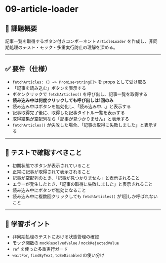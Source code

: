 # 09-article-loader

## 🎯 課題概要

記事一覧を取得するボタン付きコンポーネント `ArticleLoader` を作成し、非同期処理のテスト・モック・多重実行防止の理解を深める。

---

## ✅ 要件（仕様）

- `fetchArticles: () => Promise<string[]>` を props として受け取る
- 「記事を読み込む」ボタンを表示する
- ボタンクリックで `fetchArticles()` を呼び出し、記事一覧を取得する
- **読み込み中は何度クリックしても呼び出しは1回のみ**
- 読み込み中はボタンを無効化し、「読み込み中...」と表示する
- 記事取得完了後に、取得した記事タイトル一覧を表示する
- 取得結果が空配列なら「記事が見つかりません」と表示する
- `fetchArticles()` が失敗した場合、「記事の取得に失敗しました」と表示する

---

## 🧪 テストで確認すべきこと

- 初期状態でボタンが表示されていること
- 正常に記事が取得されて表示されること
- 記事が空配列のとき、「記事が見つかりません」と表示されること
- エラーが発生したとき、「記事の取得に失敗しました」と表示されること
- 読み込み中にボタンが無効になること
- 読み込み中に複数回クリックしても `fetchArticles()` が1回しか呼ばれないこと

---

## 🧠 学習ポイント

- 非同期処理のテストにおける状態管理の確認
- モック関数の `mockResolvedValue` / `mockRejectedValue`
- `ref` を使った多重実行ガード
- `waitFor`, `findByText`, `toBeDisabled` の使い分け
